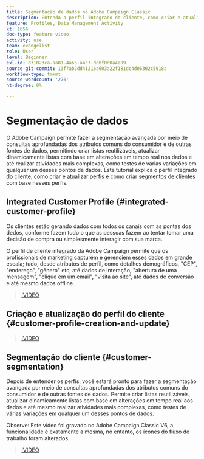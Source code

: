 ```yaml
---
title: Segmentação de dados no Adobe Campaign Classic
description: Entenda o perfil integrado do cliente, como criar e atualizar perfis e como criar segmentos de clientes com base nesses perfis.
feature: Profiles, Data Management Activity
kt: 1656
doc-type: feature video
activity: use
team: evangelist
role: User
level: Beginner
exl-id: d31023ca-aa81-4a65-a4c7-ddbf0d0a4a99
source-git-commit: 13f7ab2dd41216a603a22f181dc4d06302c5918a
workflow-type: tm+mt
source-wordcount: '276'
ht-degree: 0%

---
```


# Segmentação de dados

O Adobe Campaign permite fazer a segmentação avançada por meio de consultas aprofundadas dos atributos comuns do consumidor e de outras fontes de dados, permitindo criar listas reutilizáveis, atualizar dinamicamente listas com base em alterações em tempo real nos dados e até realizar atividades mais complexas, como testes de várias variações em qualquer um desses pontos de dados. Este tutorial explica o perfil integrado do cliente, como criar e atualizar perfis e como criar segmentos de clientes com base nesses perfis.

## Integrated Customer Profile {#integrated-customer-profile}

Os clientes estão gerando dados com todos os canais com as pontas dos dedos, conforme fazem tudo o que as pessoas fazem ao tentar tomar uma decisão de compra ou simplesmente interagir com sua marca.

O perfil de cliente integrado da Adobe Campaign permite que os profissionais de marketing capturem e gerenciem esses dados em grande escala; tudo, desde atributos de perfil, como detalhes demográficos, &quot;CEP&quot;, &quot;endereço&quot;, &quot;gênero&quot; etc, até dados de interação, &quot;abertura de uma mensagem&quot;, &quot;clique em um email&quot;, &quot;visita ao site&quot;, até dados de conversão e até mesmo dados offline.

>[!VIDEO](https://video.tv.adobe.com/v/23629?quality=12&learn=on)

## Criação e atualização do perfil do cliente {#customer-profile-creation-and-update}

>[!VIDEO](https://video.tv.adobe.com/v/23632?quality=12&learn=on)

## Segmentação do cliente  {#customer-segmentation}

Depois de entender os perfis, você estará pronto para fazer a segmentação avançada por meio de consultas aprofundadas dos atributos comuns do consumidor e de outras fontes de dados. Permite criar listas reutilizáveis, atualizar dinamicamente listas com base em alterações em tempo real aos dados e até mesmo realizar atividades mais complexas, como testes de várias variações em qualquer um desses pontos de dados.

Observe: Este vídeo foi gravado no Adobe Campaign Classic V6, a funcionalidade é exatamente a mesma, no entanto, os ícones do fluxo de trabalho foram alterados.

>[!VIDEO](https://video.tv.adobe.com/v/23635?quality=12&learn=on)

